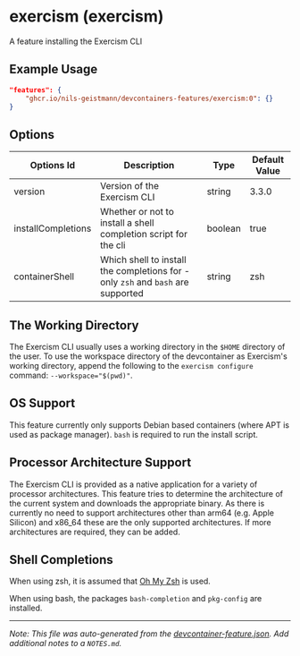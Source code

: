 
# exercism (exercism)

A feature installing the Exercism CLI

## Example Usage

```json
"features": {
    "ghcr.io/nils-geistmann/devcontainers-features/exercism:0": {}
}
```

## Options

| Options Id | Description | Type | Default Value |
|-----|-----|-----|-----|
| version | Version of the Exercism CLI | string | 3.3.0 |
| installCompletions | Whether or not to install a shell completion script for the cli | boolean | true |
| containerShell | Which shell to install the completions for - only `zsh` and `bash` are supported | string | zsh |

## The Working Directory

The Exercism CLI usually uses a working directory in the `$HOME` directory of the user.
To use the workspace directory of the devcontainer as Exercism's working directory, append the following to the `exercism configure` command: `--workspace="$(pwd)"`.

## OS Support

This feature currently only supports Debian based containers (where APT is used as package manager).
`bash` is required to run the install script.

## Processor Architecture Support

The Exercism CLI is provided as a native application for a variety of processor architectures.
This feature tries to determine the architecture of the current system and downloads the appropriate binary.
As there is currently no need to support architectures other than arm64 (e.g. Apple Silicon) and x86_64 these are the only supported architectures.
If more architectures are required, they can be added.

## Shell Completions

When using zsh, it is assumed that [Oh My Zsh](https://ohmyz.sh/) is used.

When using bash, the packages `bash-completion` and `pkg-config` are installed.


---

_Note: This file was auto-generated from the [devcontainer-feature.json](https://github.com/nils-geistmann/devcontainers-features/blob/main/src/exercism/devcontainer-feature.json).  Add additional notes to a `NOTES.md`._
